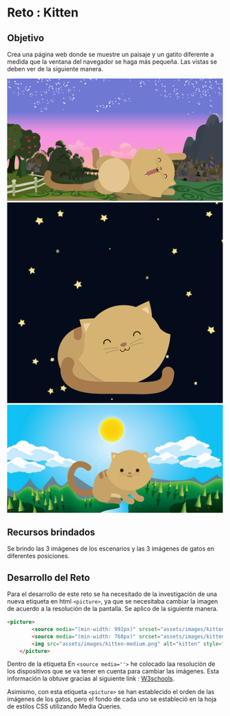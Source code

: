 # Reto : Kitten

## Objetivo 
Crea una página web donde se muestre un paisaje y un gatito diferente a medida que la ventana del navegador se haga más pequeña. Las vistas se deben ver de la siguiente manera.

![Con titulo](docs/kitten-dawn.png "titulo")
![Con titulo](docs/kitten-night.png "titulo")
![Con titulo](docs/kitten-sunnyday.png "titulo")


## Recursos brindados
Se brindo las 3 imágenes de los escenarios y las 3 imágenes de gatos en diferentes posiciones.

## Desarrollo del Reto

Para el desarrollo de este reto se ha necesitado de la investigación de una nueva etiqueta en html  `<picture>`, ya que se necesitaba cambiar la imagen de acuerdo a la resolución de la pantalla.
Se aplico de la siguiente manera.

```html 
<picture>
        <source media="(min-width: 992px)" srcset="assets/images/kitten-large.png">
        <source media="(min-width: 768px)" srcset="assets/images/kitten-small.png">
        <img src="assets/images/kitten-medium.png" alt="kitten" style="width:auto;">
    </picture>
```
Dentro de la etiqueta En  `<source media=''>` he colocado laa resolución de los dispositivos que se va tener en cuenta para cambiar las imágenes.
Esta información la obtuve gracias al siguiente link : [W3schools](https://www.w3schools.com/tags/tag_picture.asp "titulo").

Asimismo, con esta etiqueta `<picture>` se han establecido el orden de las imágenes de los gatos, pero el fondo de cada uno se estableció en la hoja de estilos CSS utilizando Media Queries.
